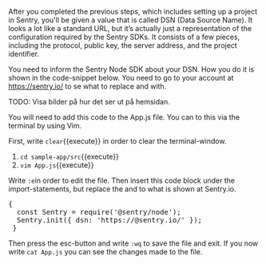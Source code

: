 After you completed the previous steps, which includes setting up a project in Sentry, you'll be given a value that is called DSN (Data Source Name). It looks a lot like a standard URL, but it’s actually just a representation of the configuration required by the Sentry SDKs. It consists of a few pieces, including the protocol, public key, the server address, and the project identifier.

You need to inform the Sentry Node SDK about your DSN. How you do it is shown in the code-snippet below. You need to go to your account at 
https://sentry.io/ to se what to replace <key> and <project> with. 
    
TODO: Visa bilder på hur det ser ut på hemsidan. 

You will need to add this code to the App.js file. You can to this via the terminal by using Vim.

First, write `clear`{{execute}} in order to clear the terminal-window. 

1. `cd sample-app/src`{{execute}}
2. `vim App.js`{{execute}}

Write `:e`in order to edit the file. Then insert this code block under the import-statements, but replace the <key> and <project> to what is shown at Sentry.io. 

<pre class="file">
{
  const Sentry = require('@sentry/node');
  Sentry.init({ dsn: 'https://<key>@sentry.io/<project>' });
 }
</pre>

Then press the esc-button and write `:wq` to save the file and exit. If you now write `cat App.js` you can see the changes made to the file.


